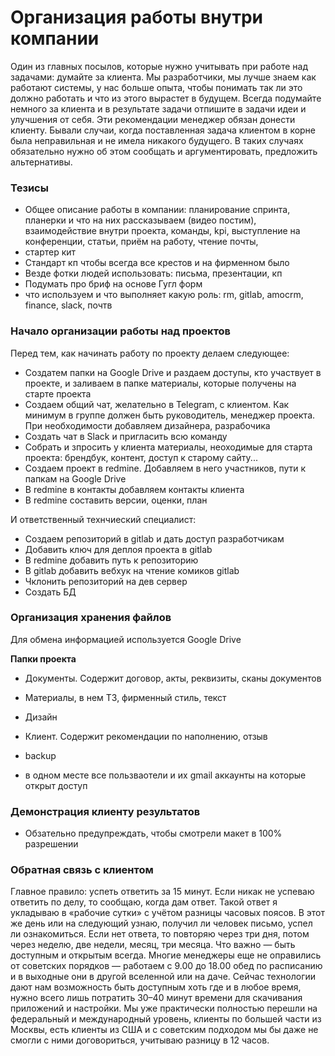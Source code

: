 # Организация работы внутри компании

Один из главных посылов, которые нужно учитывать при работе над задачами: думайте за клиента. Мы разработчики, мы лучше знаем как работают системы, у нас больше опыта, чтобы понимать так ли это должно работать и что из этого вырастет в будущем.
Всегда подумайте немного за клиента и в результате задачи отпишите в задачи идеи и улучшения от себя. Эти рекомендации менеджер обязан донести клиенту.
Бывали случаи, когда поставленная задача клиентом в корне была неправильная и не имела никакого будущего. В таких случаях обязательно нужно об этом сообщать и аргументировать, предложить альтернативы.

### Тезисы
* Общее описание работы в компании: планирование спринта, планерки и что на них рассказываем (видео постим), взаимодействие внутри проекта, команды, kpi, выступление на конференции, статьи, приём на работу, чтение почты,
* стартер кит
* Стандарт кп чтобы всегда все крестов и на фирменном было
* Везде фотки людей использовать: письма, презентации, кп
* Подумать про бриф на основе Гугл форм
* что используем и что выполняет какую роль: rm, gitlab, amocrm, finance, slack, почтв


### Начало организации работы над проектов
Перед тем, как начинать работу по проекту делаем следующее:
* Создатем папки на Google Drive и раздаем доступы, кто участвует в проекте, и заливаем в папке материалы, которые получены на старте проекта
* Создаем общий чат, желательно в Telegram, с клиентом. Как минимум в группе должен быть руководитель, менеджер проекта. При необходимости добавляем дизайнера, разрабочика
* Создать чат в Slack и пригласить всю команду
* Собрать и зпросить у клиента материалы, неоходимые для старта проекта: брендбук, контент, доступ к старому сайту...
* Создаем проект в redmine. Добавляем в него участников, пути к папкам на Google Drive
* В redmine в контакты добавляем контакты клиента
* В redmine составить версии, оценки, план

И ответственный технчиеский специалист:
* Создаем репозиторий в gitlab и дать доступ разработчикам
* Добавить ключ для деплоя проекта в gitlab
* В redmine добавить путь к репозиторию
* В gitlab добавить вебхук на чтение комиков gitlab
* Чклонить репозиторий на дев сервер
* Создать БД

### Организация хранения файлов
Для обмена информацией используется Google Drive

**Папки проекта**
* Документы. Содержит договор, акты, реквизиты, сканы документов
* Материалы, в нем ТЗ, фирменный стиль, текст
* Дизайн
* Клиент. Содержит рекомендации по наполнению, отзыв
* backup

* в одном месте все пользваотели и их gmail аккаунты на которые открыт доступ

### Демонстрация клиенту результатов
* Обзательно предупреждать, чтобы смотрели макет в 100% разрешении


### Обратная связь с клиентом
Главное правило: успеть ответить за 15 минут. Если никак не успеваю ответить по делу, то сообщаю, когда дам ответ. Такой ответ я укладываю в «рабочие сутки» с учётом разницы часовых поясов. 
В этот же день или на следующий узнаю, получил ли человек письмо, успел ли ознакомиться. Если нет ответа, то повторяю через три дня, потом через неделю, две недели, месяц, три месяца. 
Что важно — быть доступным и открытым всегда. Многие менеджеры еще не оправились от советских порядков — работаем с 9.00 до 18.00 обед по расписанию и в выходные они в другой вселенной или на даче. Сейчас технологии дают нам возможность быть доступным хоть где и в любое время, нужно всего лишь потратить 30–40 минут времени для скачивания приложений и настройки. Мы уже практически полностью перешли на федеральный и международный уровень, клиенты по большей части из Москвы, есть клиенты из США и с советским подходом мы бы даже не смогли с ними договориться, учитываю разницу в 12 часов.